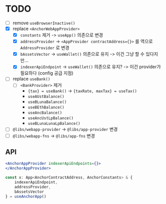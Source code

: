 # TODO

- [ ] remove `useBrowserInactive()`
- [x] replace `<AnchorWebAppProvider>`
  - [x] `constants` 제거 -> `useApp()` 의존으로 변경 
  - [x] `addressProvider` -> `<AppProvider contractAddress={}>` 를 역으로 `AddressProvider` 로 변경
  - [x] `bAssetsVector` -> `useWallet()` 의존으로 유지 -> 이건 그냥 할 수 있다지만...
  - [x] `indexerApiEndpoint` -> `useWallet()` 의존으로 유지? -> 이건 provider가 필요하다 (config 공급 지점)
- [ ] replace `useBank()`
  - [ ] `<BankProvider>` 제거
    - `{tax} = useBank()` -> `{taxRate, maxTax} = useTax()`
    - `useAUstBalance()`
    - `useBLunaBalance()`
    - `useBEthBalance()`
    - `useAncBalance()`
    - `useAncUstLpBalance()`
    - `useBLunaLunaLpBalance()`

- [ ] `@libs/webapp-provider` -> `@libs/app-provider` 변경
- [ ] `@libs/webapp-fns` -> `@libs/app-fns` 변경

## API 

```jsx
<AnchorAppProvider indexerApiEndpoints={}>
</AnchorAppProvider>

const x: App<AnchorContractAddress, AnchorConstants> & { 
    indexerApiEndpoint, 
    addressProvider, 
    bAssetsVector 
} = useAnchorApp()
```
